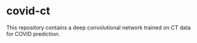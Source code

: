# covid-ct
This repository contains a deep convolutional network trained on CT data for COVID prediction.
